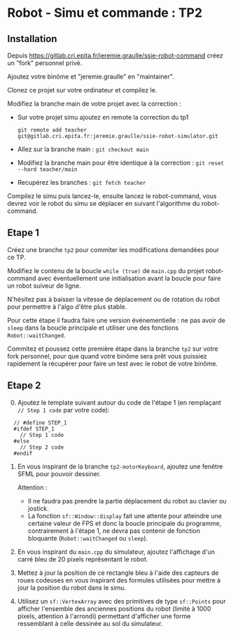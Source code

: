Robot - Simu et commande : TP2
==============================

Installation
------------

Depuis https://gitlab.cri.epita.fr/jeremie.graulle/ssie-robot-command créez un "fork" personnel
privé.

Ajoutez votre binôme et "jeremie.graulle" en "maintainer".

Clonez ce projet sur votre ordinateur et compilez le.

Modifiez la branche main de votre projet avec la correction :

- Sur votre projet simu ajoutez en remote la correction du tp1

  `git remote add teacher git@gitlab.cri.epita.fr:jeremie.graulle/ssie-robot-simulator.git`
- Allez sur la branche main : `git checkout main`
- Modifiez la branche main pour être identique à la correction : `git reset --hard teacher/main`
- Recupérez les branches : `git fetch teacher`

Compilez le simu puis lancez-le, ensuite lancez le robot-command, vous devrez voir le robot du simu
se déplacer en suivant l'algorithme du robot-command.

Etape 1
-------

Créez une branche `tp2` pour commiter les modifications demandées pour ce TP.

Modifiez le contenu de la boucle `while (true)` de `main.cpp` du projet robot-command avec
éventuellement une initialisation avant la boucle pour faire un robot suiveur de ligne.

N'hésitez pas à baisser la vitesse de déplacement ou de rotation du robot pour permettre à l'algo
d'être plus stable.

Pour cette étape il faudra faire une version événementielle : ne pas avoir de `sleep` dans la boucle
principale et utiliser une des fonctions `Robot::waitChanged`.

Commitez et poussez cette première étape dans la branche `tp2` sur votre fork personnel, pour que
quand votre binôme sera prêt vous puissiez rapidement la récupérer pour faire un test avec le robot
de votre binôme.


Etape 2
-------

0. Ajoutez le template suivant autour du code de l'étape 1 (en remplaçant `// Step 1 code` par votre
  code):
  ```
    // #define STEP_1
    #ifdef STEP_1
      // Step 1 code
    #else
      // Step 2 code
    #endif
  ```

1. En vous inspirant de la branche `tp2-motorKeyboard`, ajoutez une fenêtre SFML pour pouvoir dessiner.

    Attention :
    - Il ne faudra pas prendre la partie déplacement du robot au clavier ou jostick.
    - La fonction `sf::Window::display` fait une attente pour atteindre une certaine valeur de FPS et
    donc la boucle principale du programme, contrairement à l'étape 1, ne devra pas contenir de
    fonction bloquante (`Robot::waitChanged` ou `sleep`).

2. En vous inspirant du `main.cpp` du simulateur, ajoutez l'affichage d'un carré bleu de 20 pixels
représentant le robot.

3. Mettez à jour la position de ce rectangle bleu à l'aide des capteurs de roues codeuses en vous
inspirant des formules utilisées pour mettre à jour la position du robot dans le simu.

4. Utilisez un `sf::VertexArray` avec des primitives de type `sf::Points` pour afficher l'ensemble
des anciennes positions du robot (limité à 1000 pixels, attention à l'arrondi) permettant d'afficher
une forme ressemblant à celle dessinée au sol du simulateur.
